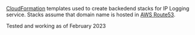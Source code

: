 [CloudFormation](https://aws.amazon.com/cloudformation/) templates used to create backedend stacks for IP Logging service. Stacks assume that domain name is hosted in [AWS Route53](https://aws.amazon.com/route53/).

Tested and working as of February 2023